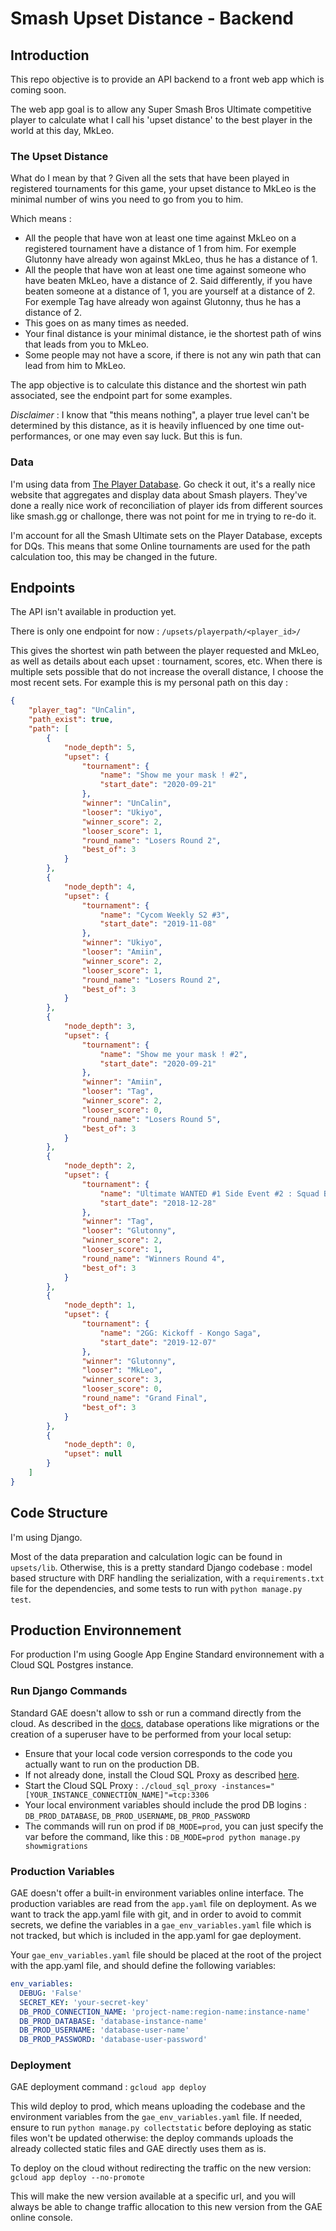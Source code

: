 # Smash Upset Distance - Backend

## Introduction

This repo objective is to provide an API backend to a front web app which is coming soon.

The web app goal is to allow any Super Smash Bros Ultimate competitive player to calculate what I call his 'upset distance' to the best player in the world at this day, MkLeo.

### The Upset Distance

What do I mean by that ?
Given all the sets that have been played in registered tournaments for this game, your upset distance to MkLeo is the minimal number of wins you need to go from you to him.

Which means :
- All the people that have won at least one time against MkLeo on a registered tournament have a distance of 1 from him. For exemple Glutonny have already won against MkLeo, thus he has a distance of 1.
- All the people that have won at least one time against someone who have beaten MkLeo, have a distance of 2. Said differently, if you have beaten someone at a distance of 1, you are yourself at a distance of 2. For exemple Tag have already won against Glutonny, thus he has a distance of 2.
- This goes on as many times as needed.
- Your final distance is your minimal distance, ie the shortest path of wins that leads from you to MkLeo.
- Some people may not have a score, if there is not any win path that can lead from him to MkLeo.

The app objective is to calculate this distance and the shortest win path associated, see the endpoint part for some examples.

*Disclaimer* : I know that "this means nothing", a player true level can't be determined by this distance, as it is heavily influenced by one time out-performances, or one may even say luck. But this is fun.

### Data

I'm using data from [The Player Database](https://smashdata.gg/). Go check it out, it's a really nice website that aggregates and display data about Smash players. They've done a really nice work of reconciliation of player ids from different sources like smash.gg or challonge, there was not point for me in trying to re-do it.

I'm account for all the Smash Ultimate sets on the Player Database, excepts for DQs. This means that some Online tournaments are used for the path calculation too, this may be changed in the future.

## Endpoints

The API isn't available in production yet.

There is only one endpoint for now : `/upsets/playerpath/<player_id>/`

This gives the shortest win path between the player requested and MkLeo, as well as details about each upset : tournament, scores, etc. When there is multiple sets possible that do not increase the overall distance, I choose the most recent sets. For example this is my personal path on this day :

```json
{
    "player_tag": "UnCalin",
    "path_exist": true,
    "path": [
        {
            "node_depth": 5,
            "upset": {
                "tournament": {
                    "name": "Show me your mask ! #2",
                    "start_date": "2020-09-21"
                },
                "winner": "UnCalin",
                "looser": "Ukiyo",
                "winner_score": 2,
                "looser_score": 1,
                "round_name": "Losers Round 2",
                "best_of": 3
            }
        },
        {
            "node_depth": 4,
            "upset": {
                "tournament": {
                    "name": "Cycom Weekly S2 #3",
                    "start_date": "2019-11-08"
                },
                "winner": "Ukiyo",
                "looser": "Amiin",
                "winner_score": 2,
                "looser_score": 1,
                "round_name": "Losers Round 2",
                "best_of": 3
            }
        },
        {
            "node_depth": 3,
            "upset": {
                "tournament": {
                    "name": "Show me your mask ! #2",
                    "start_date": "2020-09-21"
                },
                "winner": "Amiin",
                "looser": "Tag",
                "winner_score": 2,
                "looser_score": 0,
                "round_name": "Losers Round 5",
                "best_of": 3
            }
        },
        {
            "node_depth": 2,
            "upset": {
                "tournament": {
                    "name": "Ultimate WANTED #1 Side Event #2 : Squad Battle / Smash en Bande",
                    "start_date": "2018-12-28"
                },
                "winner": "Tag",
                "looser": "Glutonny",
                "winner_score": 2,
                "looser_score": 1,
                "round_name": "Winners Round 4",
                "best_of": 3
            }
        },
        {
            "node_depth": 1,
            "upset": {
                "tournament": {
                    "name": "2GG: Kickoff - Kongo Saga",
                    "start_date": "2019-12-07"
                },
                "winner": "Glutonny",
                "looser": "MkLeo",
                "winner_score": 3,
                "looser_score": 0,
                "round_name": "Grand Final",
                "best_of": 3
            }
        },
        {
            "node_depth": 0,
            "upset": null
        }
    ]
}
```

## Code Structure

I'm using Django.

Most of the data preparation and calculation logic can be found in `upsets/lib`.
Otherwise, this is a pretty standard Django codebase : model based structure with DRF handling the serialization, with a `requirements.txt` file for the dependencies, and some tests to run with `python manage.py test`.

## Production Environnement

For production I'm using Google App Engine Standard environnement with a Cloud SQL Postgres instance.

### Run Django Commands

Standard GAE doesn't allow to ssh or run a command directly from the cloud. As described in the [docs](https://cloud.google.com/python/django/appengine?hl=en#macos-64-bit), database operations like migrations or the creation of a superuser have to be performed from your local setup:

- Ensure that your local code version corresponds to the code you actually want to run on the production DB.
- If not already done, install the Cloud SQL Proxy as described [here](https://cloud.google.com/python/django/appengine?hl=en#installingthecloudsqlproxy).
- Start the Cloud SQL Proxy : `./cloud_sql_proxy -instances="[YOUR_INSTANCE_CONNECTION_NAME]"=tcp:3306`
- Your local environment variables should include the prod DB logins : `DB_PROD_DATABASE`, `DB_PROD_USERNAME`, `DB_PROD_PASSWORD`
- The commands will run on prod if `DB_MODE=prod`, you can just specify the var before the command, like this : `DB_MODE=prod python manage.py showmigrations`

### Production Variables

GAE doesn't offer a built-in environment variables online interface.
The production variables are read from the `app.yaml` file on deployment.
As we want to track the app.yaml file with git, and in order to avoid to commit secrets, we define the variables in a `gae_env_variables.yaml` file which is not tracked, but which is included in the app.yaml for gae deployment.

Your `gae_env_variables.yaml` file should be placed at the root of the project with the app.yaml file, and should define the following variables:

```yaml
env_variables:
  DEBUG: 'False'
  SECRET_KEY: 'your-secret-key'
  DB_PROD_CONNECTION_NAME: 'project-name:region-name:instance-name'
  DB_PROD_DATABASE: 'database-instance-name'
  DB_PROD_USERNAME: 'database-user-name'
  DB_PROD_PASSWORD: 'database-user-password'
```

### Deployment

GAE deployment command :
`gcloud app deploy`

This wild deploy to prod, which means uploading the codebase and the environment variables from the `gae_env_variables.yaml` file. If needed, ensure to run `python manage.py collectstatic` before deploying as static files won't be updated otherwise: the deploy commands uploads the already collected static files and GAE directly uses them as is.

To deploy on the cloud without redirecting the traffic on the new version:
`gcloud app deploy --no-promote`

This will make the new version available at a specific url, and you will always be able to change traffic allocation to this new version from the GAE online console.
